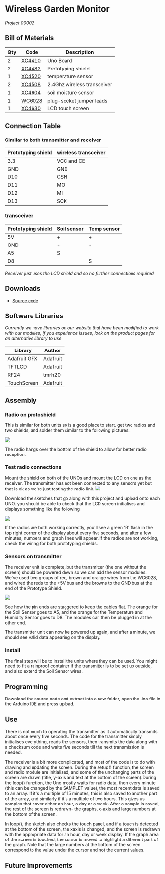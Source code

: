 # Wireless Garden Monitor
_Project 00002_


## Bill of Materials

| Qty | Code | Description |
| --- | --- | ---|
|2 | [XC4410](http://jaycar.com.au/p/XC4410) | Uno Board
|2 | [XC4482](http://jaycar.com.au/p/XC4482) | Prototyping shield
|1 | [XC4520](http://jaycar.com.au/p/XC4520) | temperature sensor
|2 | [XC4508](http://jaycar.com.au/p/XC4508) | 2.4Ghz wireless transceiver
|1 | [XC4604](http://jaycar.com.au/p/XC4604) | soil moisture sensor
|1 | [WC6028](http://jaycar.com.au/p/WC6028) | plug-socket jumper leads
|1 | [XC4630](http://jaycar.com.au/p/XC4630) | LCD touch screen

## Connection Table
### Similar to both transmitter and receiver
|Prototyping shield| wireless transceiver |
|---| --- |
|3.3|VCC and CE|
|GND|GND |
|D10| CSN
|D11 | MO
|D12 | MI
|D13 | SCK

### transceiver
|Prototyping shield | Soil sensor | Temp sensor |
| --- | ---  |  --- |
|5V | + | + |
|GND | - | - |
|A5 |S | |
|D8 | | S|

_Receiver just uses the LCD shield and so no further connections required_


## Downloads
* [Source code](http://github.com/duinotech/Wireless-Garden-Monitor/archive/master.zip)

## Software Libraries
_Currently we have libraries on our website that have been modified to work with
our modules, if you experience issues, look on the product pages for an alternative
library to use_

|Library | Author
| --- |--- |
|Adafruit GFX | Adafruit|
|TFTLCD | Adafruit|
|RF24 | tmrh20|
|TouchScreen | Adafruit |

## Assembly
### Radio on protoshield
This is similar for both units so is a good place to start. get two radios and
two shields, and solder them similar to the following pictures:

![](images/NPI00002a.png)

The radio hangs over the bottom of the shield to allow for better radio reception.

### Test radio connections
Mount the shield on both of the UNOs and mount the LCD on one as the receiver.
The transmitter has not been connected to any sensors yet but that is ok as we're
just testing the radio link.
![](images/NPI00002b.png)

Download the sketches that go along with this project and upload onto each UNO.
you should be able to check that the LCD screen initialises and displays something
like the following

![](images/NPI00002c.png)

If the radios are both working correctly, you'll see a green 'R' flash in the top right corner of the display about every five seconds, and after a few minutes, numbers and graph lines will appear.
If the radios are not working, check the wiring for both prototyping shields.

### Sensors on transmitter

The receiver unit is complete, but the transmitter (the one without the screen)
should be powered down so we can add the sensor modules. We've used two groups
of red, brown and orange wires from the WC6028, and wired the reds to the +5V
bus and the browns to the GND bus at the end of the Prototype Shield.

![](images/NPI00002d.png)

See how the pin ends are staggered to keep the cables flat. The orange for the Soil
Sensor goes to A5, and the orange for the Temperature and Humidity Sensor goes
to D8. The modules can then be plugged in at the other end.

The transmitter unit
can now be powered up again, and after a minute, we should see valid data
appearing on the display.

### Install
The final step will be to install the units where they can be used. You might need to fit a rainproof container if the transmitter is to be set up outside, and also extend the Soil Sensor wires.

## Programming
Download the source code and extract into a new folder, open the .ino file in the Arduino IDE and press upload.

## Use
There is not much to operating the transmitter, as it automatically transmits about once every five seconds. The code for the transmitter simply initialises everything, reads the sensors, then transmits the data along with a checksum code and waits five seconds till the next transmission is needed.

The receiver is a bit more complicated, and most of the code is to do with drawing and updating the screen. During the setup() function, the screen and radio module are initialised, and some of the unchanging parts of the screen are drawn (title, y-axis and text at the bottom of the screen).During the loop() function, the Uno mostly waits for radio data, then every minute (this can be changed by the SAMPLET value), the most recent data is saved to an array. If it's a multiple of 15 minutes, this is also saved to another part of the array, and similarly if it's a multiple of two hours. This gives us samples that cover either an hour, a day or a week. After a sample is saved, the rest of the screen is redrawn- the graphs, x-axis and large numbers at the bottom of the screen.

In loop(), the sketch also checks the touch panel, and if a touch is detected at the bottom of the screen, the xaxis is changed, and the screen is redrawn with the appropriate data for an hour, day or week display. If the graph area of the screen is touched, the cursor is moved to highlight a different part of the graph. Note that the large numbers at the bottom of the screen correspond to the value under the cursor and not the current values.

## Future Improvements
